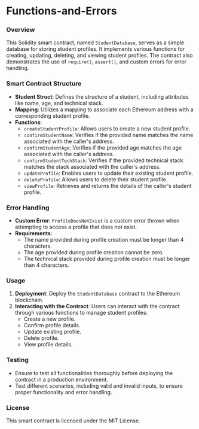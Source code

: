 # Functions-and-Errors


### Overview
This Solidity smart contract, named `StudentDatabase`, serves as a simple database for storing student profiles. It implements various functions for creating, updating, deleting, and viewing student profiles. The contract also demonstrates the use of `require()`, `assert()`, and custom errors for error handling.

### Smart Contract Structure
- **Student Struct**: Defines the structure of a student, including attributes like name, age, and technical stack.
- **Mapping**: Utilizes a mapping to associate each Ethereum address with a corresponding student profile.
- **Functions**:
  - `createStudentProfile`: Allows users to create a new student profile.
  - `confirmStudentName`: Verifies if the provided name matches the name associated with the caller's address.
  - `confirmStudentAge`: Verifies if the provided age matches the age associated with the caller's address.
  - `confirmStudentTechStack`: Verifies if the provided technical stack matches the stack associated with the caller's address.
  - `updateProfile`: Enables users to update their existing student profile.
  - `deleteProfile`: Allows users to delete their student profile.
  - `viewProfile`: Retrieves and returns the details of the caller's student profile.

### Error Handling
- **Custom Error**: `ProfileDoesNotExist` is a custom error thrown when attempting to access a profile that does not exist.
- **Requirements**:
  - The name provided during profile creation must be longer than 4 characters.
  - The age provided during profile creation cannot be zero.
  - The technical stack provided during profile creation must be longer than 4 characters.

### Usage
1. **Deployment**: Deploy the `StudentDatabase` contract to the Ethereum blockchain.
2. **Interacting with the Contract**: Users can interact with the contract through various functions to manage student profiles:
   - Create a new profile.
   - Confirm profile details.
   - Update existing profile.
   - Delete profile.
   - View profile details.

### Testing
- Ensure to test all functionalities thoroughly before deploying the contract in a production environment.
- Test different scenarios, including valid and invalid inputs, to ensure proper functionality and error handling.

### License
This smart contract is licensed under the MIT License.
